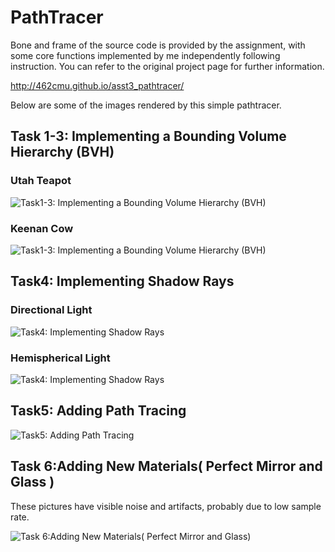 # PathTracer
Bone and frame of the source code is provided by the assignment, with some core functions implemented by me independently following instruction. You can refer to the original project page for further information.

http://462cmu.github.io/asst3_pathtracer/

Below are some of the images rendered by this simple pathtracer.

## Task 1-3: Implementing a Bounding Volume Hierarchy (BVH)
### Utah Teapot
![](http://imglf0.nosdn.127.net/img/L3pWV1luYk9ob2N1MUZpY2tpK0NKVVA5NUhDUUk5WURoL1YwdjJObjE2dWE2VExMdTU5YTJnPT0.jpg?imageView&thumbnail=1680x0&quality=96&stripmeta=0&type=jpg "Task1-3: Implementing a Bounding Volume Hierarchy (BVH)")

### Keenan Cow
![](http://imglf1.nosdn.127.net/img/L3pWV1luYk9ob2N1MUZpY2tpK0NKVWV0UE41djhyYnc1Tk8xYlBDTjZnOU9jdXUzeUtlTWZRPT0.png?imageView&thumbnail=1680x0&quality=96&stripmeta=0&type=jpg "Task1-3: Implementing a Bounding Volume Hierarchy (BVH)")

## Task4: Implementing Shadow Rays
### Directional Light
![](http://imglf2.nosdn.127.net/img/L3pWV1luYk9ob2N1MUZpY2tpK0NKZmhlV3NKbi9oWmJudkYyNjBrdzBmQ1Nrbmx3VUJrS3JBPT0.png?imageView&thumbnail=1680x0&quality=96&stripmeta=0&type=jpg "Task4: Implementing Shadow Rays")

### Hemispherical Light
![](http://imglf1.nosdn.127.net/img/L3pWV1luYk9ob2N1MUZpY2tpK0NKZXZ2QW9mV2VTUHNKbWRNbmxDeTBuRHpWZ2RDbXIyZW5RPT0.png?imageView&thumbnail=1680x0&quality=96&stripmeta=0&type=jpg "Task4: Implementing Shadow Rays")

## Task5: Adding Path Tracing

![](http://imglf1.nosdn.127.net/img/L3pWV1luYk9ob2N1MUZpY2tpK0NKUU1TdE9qT3g1dGRoRzZ5Y2pST0M1cVZDMmlQZ29sMnhRPT0.png?imageView&thumbnail=1680x0&quality=96&stripmeta=0&type=jpg "Task5: Adding Path Tracing")

## Task 6:Adding New Materials( Perfect Mirror and Glass )
These pictures have visible noise and artifacts, probably due to low sample rate.

![](http://imglf.nosdn.127.net/img/L3pWV1luYk9ob2N1MUZpY2tpK0NKUzdaZ3g3eThpdGlTdjQyT1A0RzdJNWhSUjdJRThWb2VRPT0.png?imageView&thumbnail=1680x0&quality=96&stripmeta=0&type=jpg "Task 6:Adding New Materials( Perfect Mirror and Glass)")

